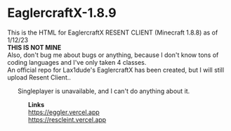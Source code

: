 # **EaglercraftX-1.8.9**
This is the HTML for EaglercraftX RESENT CLIENT (Minecraft 1.8.8) as of 1/12/23
<br>**THIS IS NOT MINE**<br>
Also, don't bug me about bugs or anything, because I don't know tons of coding languages and I've only taken 4 classes.
<br>An official repo for Lax1dude's EaglercraftX has been created, but I will still upload Resent Client..<br>
<ul>Singleplayer is unavailable, and I can't do anything about it.<ul>

**Links**
<br>https://eggler.vercel.app
<br>https://rescleint.vercel.app



